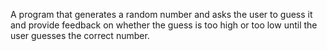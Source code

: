 A program that generates a random number and asks the
user to guess it and provide feedback on whether the guess is too
high or too low until the user guesses the correct number.
